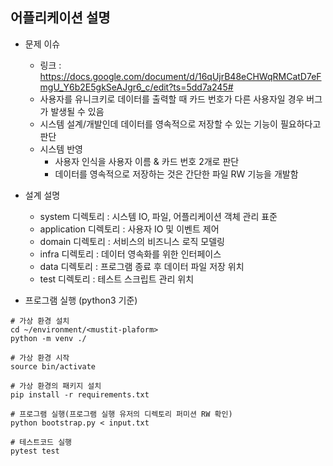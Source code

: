 ## 어플리케이션 설명

* 문제 이슈
    - 링크 : https://docs.google.com/document/d/16qUjrB48eCHWqRMCatD7eFmgU_Y6b2E5gkSeAJgr6_c/edit?ts=5dd7a245#
    - 사용자를 유니크키로 데이터를 출력할 때 카드 번호가 다른 사용자일 경우 버그가 발생될 수 있음
    - 시스템 설계/개발인데 데이터를 영속적으로 저장할 수 있는 기능이 필요하다고 판단
    - 시스템 반영
        + 사용자 인식을 사용자 이름 & 카드 번호 2개로 판단
        + 데이터를 영속적으로 저장하는 것은 간단한 파일 RW 기능을 개발함

* 설계 설명
    - system 디렉토리 : 시스템 IO, 파일, 어플리케이션 객체 관리 표준
    - application 디렉토리 : 사용자 IO 및 이벤트 제어
    - domain 디렉토리 : 서비스의 비즈니스 로직 모델링
    - infra 디렉토리 : 데이터 영속화를 위한 인터페이스
    - data 디렉토리 : 프로그램 종료 후 데이터 파일 저장 위치
    - test 디렉토리 : 테스트 스크립트 관리 위치

* 프로그램 실행 (python3 기준)
```
# 가상 환경 설치
cd ~/environment/<mustit-plaform>
python -m venv ./

# 가상 환경 시작
source bin/activate

# 가상 환경의 패키지 설치
pip install -r requirements.txt

# 프로그램 실행(프로그램 실행 유저의 디렉토리 퍼미션 RW 확인)
python bootstrap.py < input.txt

# 테스트코드 실행
pytest test
```